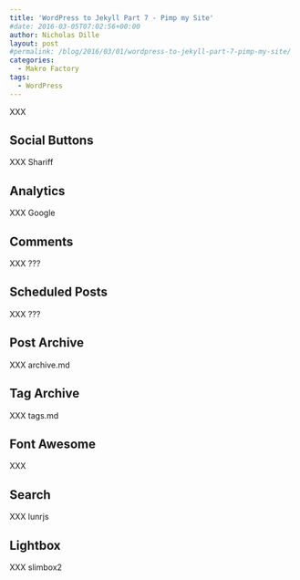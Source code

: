 ```yaml
---
title: 'WordPress to Jekyll Part 7 - Pimp my Site'
#date: 2016-03-05T07:02:56+00:00
author: Nicholas Dille
layout: post
#permalink: /blog/2016/03/01/wordpress-to-jekyll-part-7-pimp-my-site/
categories:
  - Makro Factory
tags:
  - WordPress
---
```

XXX

<!--more-->

## Social Buttons

XXX Shariff

## Analytics

XXX Google

## Comments

XXX ???

## Scheduled Posts

XXX ???

## Post Archive

XXX archive.md

## Tag Archive

XXX tags.md

## Font Awesome

XXX

## Search

XXX lunrjs

## Lightbox

XXX slimbox2
